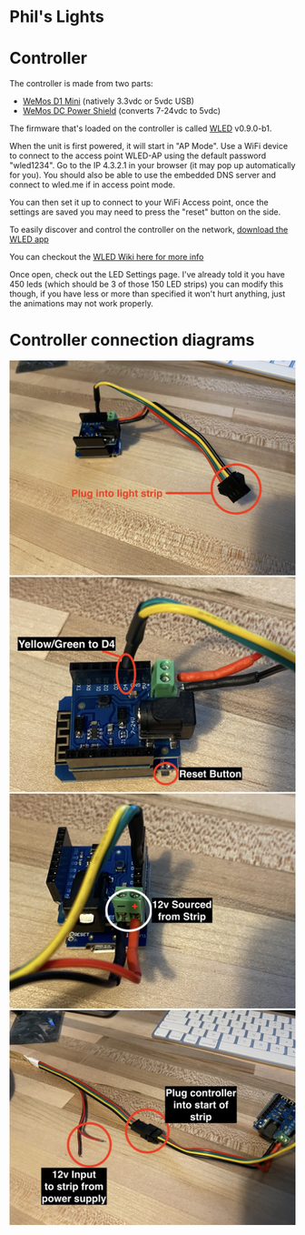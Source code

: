 # Phil's Lights

# Controller

The controller is made from two parts:
  - [WeMos D1 Mini](https://wiki.wemos.cc/products:d1:d1_mini) (natively 3.3vdc or 5vdc USB)
  - [WeMos DC Power Shield](https://wiki.wemos.cc/products:d1_mini_shields:dc_power_shield) (converts 7-24vdc to 5vdc)

The firmware that's loaded on the controller is called [WLED](https://github.com/Aircoookie/WLED) v0.9.0-b1.

When the unit is first powered, it will start in "AP Mode". Use a WiFi device to connect to the access point WLED-AP using the default password "wled1234". Go to the IP 4.3.2.1 in your browser (it may pop up automatically for you). You should also be able to use the embedded DNS server and connect to wled.me if in access point mode.

You can then set it up to connect to your WiFi Access point, once the settings are saved you may need to press the "reset" button on the side.

To easily discover and control the controller on the network, [download the WLED app](https://apps.apple.com/us/app/wled/id1475695033)

You can checkout the [WLED Wiki here for more info](https://github.com/Aircoookie/WLED/wiki)

Once open, check out the LED Settings page. I've already told it you have 450 leds (which should be 3 of those 150 LED strips) you can modify this though, if you have less or more than specified it won't hurt anything, just the animations may not work properly.

# Controller connection diagrams

![image](https://github.com/billchurch/phil_lights/raw/master/IMG_0801.jpg)
![image](https://github.com/billchurch/phil_lights/raw/master/IMG_0802.jpg)
![image](https://github.com/billchurch/phil_lights/raw/master/IMG_0803.jpg)
![image](https://github.com/billchurch/phil_lights/raw/master/IMG_0804.jpg)
